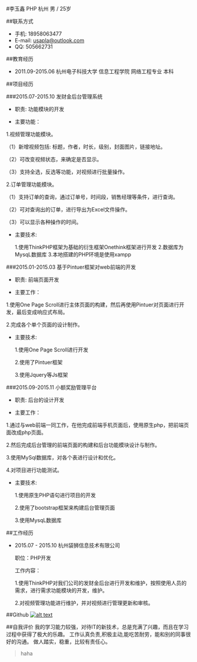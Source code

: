 #李玉鑫 PHP 杭州
男 / 25岁

##联系方式
- 手机: 18958063477
- E-mail: usapla@outlook.com
- QQ: 505662731

##教育经历
- 2011.09-2015.06
  杭州电子科技大学 信息工程学院 网络工程专业 本科

##项目经历

###2015.07-2015.10 发财金后台管理系统
- 职责: 功能模块的开发

- 主要功能：

 1.视频管理功能模块。

  （1）新增视频包括: 标题，作者，时长，级别，封面图片，链接地址。
  
  （2）可改变视频状态，来确定是否显示。
  
  （3）支持全选，反选等功能，对视频进行批量操作。

 2.订单管理功能模块。

  （1）支持订单的查询，通过订单号，时间段，销售经理等条件，进行查询。
  
  （2）可对查询出的订单，进行导出为Excel文件操作。
  
  （3）可以显示各种操作的时间。

- 主要技术:

	1.使用ThinkPHP框架为基础的衍生框架Onethink框架进行开发
	2.数据库为MysqL数据库
	3.本地搭建的PHP环境是使用xampp

###2015.01-2015.03 基于Pintuer框架对web前端的开发
- 职责: 前端页面开发

- 主要工作：

 1.使用One Page Scroll进行主体页面的构建，然后再使用Pintuer对页面进行开发，最后变成响应式布局。
 
 2.完成各个单个页面的设计制作。
  
- 主要技术:

	1.使用One Page Scroll进行开发
	
	2.使用了Pintuer框架
	
	3.使用Jquery等Js框架

###2015.09-2015.11 小额奖励管理平台
- 职责: 后台的设计开发

- 主要工作：

 1.通过与web前端一同工作，在他完成前端手机页面后，使用原生php，把前端页面改成php页面。
 
 2.然后完成后台管理的前端页面的构建和后台功能模块设计与制作。

 3.使用MySql数据库，对各个表进行设计和优化。

 4.对项目进行功能测试。
  
- 主要技术:

	1.使用原生PHP语句进行项目的开发
	
	2.使用了bootstrap框架来构建后台管理页面
	
	3.使用MysqL数据库

##工作经历

- 2015.07 - 2015.10 杭州袋狮信息技术有限公司

	职位：PHP开发

	工作内容：
	
	1.使用ThinkPHP对我们公司的发财金后台进行开发和维护，按照使用人员的需求，进行需求功能模块的开发，维护。
	
	2.对视频管理功能进行维护，并对视频进行管理更新和审核。


##Github
[![alt text](http://hacfun-tv.n1.yun.tf:8999/Public/Upload/image/2015-10-10/56187e290edcb.png "Github")](https://github.com/usapla1)

##自我评价
我的学习能力较强，对待IT的新技术，总是充满了兴趣，而且在学习过程中获得了极大的乐趣。
工作认真负责,积极主动,能吃苦耐劳，能和别的同事很好的沟通。
做人踏实，稳重，比较有责任心。
> haha
